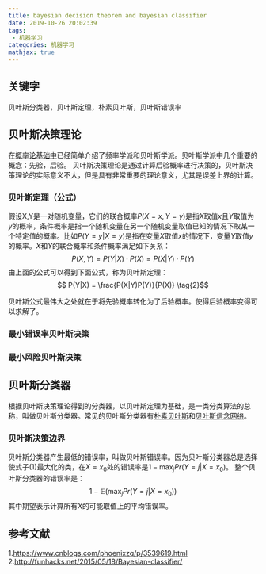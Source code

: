 ```yaml
---
title: bayesian decision theorem and bayesian classifier 
date: 2019-10-26 20:02:39
tags:
 - 机器学习
categories: 机器学习
mathjax: true
---
```


## 关键字
贝叶斯分类器，贝叶斯定理，朴素贝叶斯，贝叶斯错误率

## 贝叶斯决策理论
在[概率论基础中](https://mxxhcm.github.io/2019/07/31/probability_basic/)已经简单介绍了频率学派和贝叶斯学派。贝叶斯学派中几个重要的概念：先验，后验。
贝叶斯决策理论是通过计算后验概率进行决策的，贝叶斯决策理论的实际意义不大，但是具有非常重要的理论意义，尤其是误差上界的计算。

### 贝叶斯定理（公式）
假设X,Y是一对随机变量，它们的联合概率$P(X=x, Y=y)$是指$X$取值$x$且$Y$取值为$y$的概率，条件概率是指一个随机变量在另一个随机变量取值已知的情况下取某一个特定值的概率。比如$P(Y=y|X=y)$是指在变量$X$取值$x$的情况下，变量$Y$取值$y$的概率。$X$和$Y$的联合概率和条件概率满足如下关系：
$$P(X,Y) = P(Y|X)\cdot P(X) = P(X|Y)\cdot P(Y) \tag{1}$$
由上面的公式可以得到下面公式，称为贝叶斯定理：
$$ P(Y|X) = \frac{P(X|Y)P(Y)}{P(X)} \tag{2}$$

贝叶斯公式最伟大之处就在于将先验概率转化为了后验概率。使得后验概率变得可以求解了。

### 最小错误率贝叶斯决策

### 最小风险贝叶斯决策

## 贝叶斯分类器
根据贝叶斯决策理论得到的分类器，以贝叶斯定理为基础，是一类分类算法的总称，叫做贝叶斯分类器。常见的贝叶斯分类器有[朴素贝叶斯](http://mxxhcm.github.io/2019/10/27/bayesian-classifier-naive-baye-classifier/)和[贝叶斯信念网络](http://mxxhcm.github.io/2019/01/06/bayesian-classifier-bayesian-networks/)。

### 贝叶斯决策边界
贝叶斯分类器产生最低的错误率，叫做贝叶斯错误率。因为贝叶斯分类器总是选择使式子$(1)$最大化的类，在$X=x_0$处的错误率是$1-\max_j Pr(Y=j|X=x_0)$。
整个贝叶斯分类器的错误率是：
$$1-\mathbb{E}\left(\max_j Pr(Y=j|X=x_0)\right) \tag{6}$$
其中期望表示计算所有$X$的可能取值上的平均错误率。

## 参考文献
1.https://www.cnblogs.com/phoenixzq/p/3539619.html
2.http://funhacks.net/2015/05/18/Bayesian-classifier/

